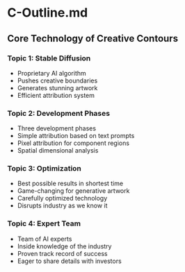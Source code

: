 # C-Outline.md

## Core Technology of Creative Contours

### Topic 1: Stable Diffusion
- Proprietary AI algorithm
- Pushes creative boundaries
- Generates stunning artwork
- Efficient attribution system

### Topic 2: Development Phases
- Three development phases
- Simple attribution based on text prompts
- Pixel attribution for component regions
- Spatial dimensional analysis

### Topic 3: Optimization
- Best possible results in shortest time
- Game-changing for generative artwork
- Carefully optimized technology
- Disrupts industry as we know it

### Topic 4: Expert Team
- Team of AI experts
- Inside knowledge of the industry
- Proven track record of success
- Eager to share details with investors
